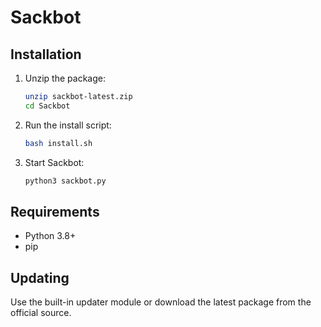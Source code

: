 # Sackbot

## Installation

1. Unzip the package:
   ```bash
   unzip sackbot-latest.zip
   cd Sackbot
   ```
2. Run the install script:
   ```bash
   bash install.sh
   ```
3. Start Sackbot:
   ```bash
   python3 sackbot.py
   ```

## Requirements
- Python 3.8+
- pip

## Updating
Use the built-in updater module or download the latest package from the official source.